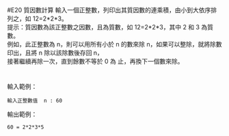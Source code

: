 #E20	質因數計算
輸入一個正整數，列印出其質因數的連乘積，由小到大依序排列之，如 12=2\*2\*3。<br>
提示：質因數為該正整數之因數，且為質數，如 12=2\*2\*3，其中 2 和 3 為質數。 <br>
例如，此正整數為 n，則可以用所有小於 n 的數來除 n，如果可以整除，就將除數印出，且將 n 除以該除數後存回 n，<br>
接著繼續再除一次，直到餘數不等於 0 為 止，再換下一個數來除。
#
輸入範例：
```
輸入正整數值  n : 60
```
輸出範例：
```
60 = 2*2*3*5
```
